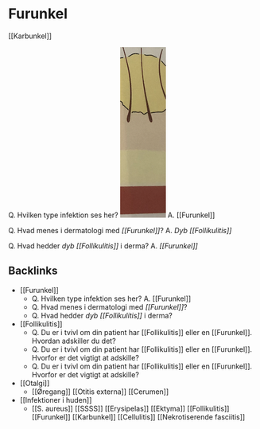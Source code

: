 # Furunkel
[[Karbunkel]]

Q. Hvilken type infektion ses her?
![](BearImages/C65C12CC-F4B6-4398-8151-35E10C0344FD-43570-0000517F11468C45/9D511942-C60B-44F4-8B61-3C638EA45DF7.png)
A. [[Furunkel]]

Q. Hvad menes i dermatologi med *[[Furunkel]]*? 
A. *Dyb [[Follikulitis]]*

Q. Hvad hedder *dyb [[Follikulitis]]* i derma? 
A. *[[Furunkel]]* 

## Backlinks
* [[Furunkel]]
	* Q. Hvilken type infektion ses her?
A. [[Furunkel]]
	* Q. Hvad menes i dermatologi med *[[Furunkel]]*? 
	* Q. Hvad hedder *dyb [[Follikulitis]]* i derma? 
* [[Follikulitis]]
	* Q. Du er i tvivl om din patient har [[Follikulitis]] eller en [[Furunkel]]. Hvordan adskiller du det? 
	* Q. Du er i tvivl om din patient har [[Follikulitis]] eller en [[Furunkel]]. Hvorfor er det vigtigt at adskille? 
	* Q. Du er i tvivl om din patient har [[Follikulitis]] eller en [[Furunkel]]. Hvorfor er det vigtigt at adskille? 
* [[Otalgi]]
	* [[Øregang]]
	[[Otitis externa]]
	[[Cerumen]]
* [[Infektioner i huden]]
	* [[S. aureus]]
	[[SSSS]]
	[[Erysipelas]]
	[[Ektyma]]
	[[Follikulitis]]
		[[Furunkel]]
			[[Karbunkel]]
	[[Cellulitis]]
	[[Nekrotiserende fasciitis]]

<!-- #anki/tag/med/Derma #anki/deck/Medicine #anki/tag/med/Infectious -->

<!-- {BearID:8D31E00B-9932-40B2-94CE-88AB08042ADB-43570-0000512CB2589F69} -->
